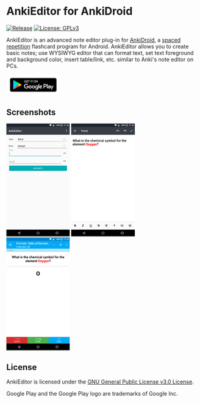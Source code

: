 AnkiEditor for AnkiDroid
======
[![Release][releasever-svg]][releasever] [![License: GPLv3][gplbadge-svg]][gplbadge]

AnkiEditor is an advanced note editor plug-in for [AnkiDroid](https://github.com/ankidroid/Anki-Android), a [spaced repetition][srswiki] flashcard program for Android. AnkiEditor allows you to create basic notes; use WYSIWYG editor that can format text, set text foreground and background color, insert table/link, etc. similar to Anki's note editor on PCs.

<a href="https://play.google.com/store/apps/details?id=com.jkcarino.ankieditor"><img src="/art/google-play-badge.png" width="28%" /></a>

Screenshots
------

<img src="/art/Screenshot_01.png" width="33%" /> <img src="/art/Screenshot_02.png" width="33%" /> <img src="/art/Screenshot_03.png" width="33%" />

License
-------

AnkiEditor is licensed under the [GNU General Public License v3.0 License](https://www.gnu.org/licenses/gpl.html).

Google Play and the Google Play logo are trademarks of Google Inc.

[releasever-svg]: https://img.shields.io/github/release/jkennethcarino/AnkiEditor/all.svg
[releasever]: https://github.com/jkennethcarino/AnkiEditor/releases
[srswiki]: https://en.wikipedia.org/wiki/Spaced_repetition
[gplbadge-svg]: https://img.shields.io/badge/License-GPLv3-blue.svg
[gplbadge]: https://github.com/jkennethcarino/AnkiEditor/blob/master/LICENSE
